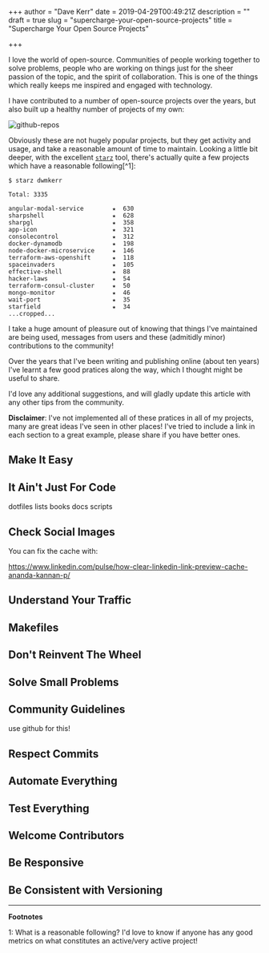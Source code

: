 +++
author = "Dave Kerr"
date = 2019-04-29T00:49:21Z
description = ""
draft = true
slug = "supercharge-your-open-source-projects"
title = "Supercharge Your Open Source Projects"

+++


I love the world of open-source. Communities of people working together to solve problems, people who are working on things just for the sheer passion of the topic, and the spirit of collaboration. This is one of the things which really keeps me inspired and engaged with technology.

I have contributed to a number of open-source projects over the years, but also built up a healthy number of projects of my own:

![github-repos](/images/2019/04/github-repos.png)

Obviously these are not hugely popular projects, but they get activity and usage, and take a reasonable amount of time to maintain. Looking a little bit deeper, with the excellent [`starz`](https://github.com/yyx990803/starz) tool, there's actually quite a few projects which have a reasonable following[^1]:

```
$ starz dwmkerr

Total: 3335

angular-modal-service        ★  630
sharpshell                   ★  628
sharpgl                      ★  358
app-icon                     ★  321
consolecontrol               ★  312
docker-dynamodb              ★  198
node-docker-microservice     ★  146
terraform-aws-openshift      ★  118
spaceinvaders                ★  105
effective-shell              ★  88
hacker-laws                  ★  54
terraform-consul-cluster     ★  50
mongo-monitor                ★  46
wait-port                    ★  35
starfield                    ★  34
...cropped...
```

I take a huge amount of pleasure out of knowing that things I've maintained are being used, messages from users and these (admitidly minor) contributions to the community!

Over the years that I've been writing and publishing online (about ten years) I've learnt a few good pratices along the way, which I thought might be useful to share.

I'd love any additional suggestions, and will gladly update this article with any other tips from the community.

**Disclaimer**: I've not implemented all of these pratices in all of my projects, many are great ideas I've seen in other places! I've tried to include a link in each section to a great example, please share if you have better ones.

## Make It Easy

## It Ain't Just For Code

dotfiles
lists
books
docs
scripts

## Check Social Images

You can fix the cache with:

https://www.linkedin.com/pulse/how-clear-linkedin-link-preview-cache-ananda-kannan-p/

## Understand Your Traffic

## Makefiles

## Don't Reinvent The Wheel

## Solve Small Problems

## Community Guidelines

use github for this!

## Respect Commits

## Automate Everything

## Test Everything

## Welcome Contributors

## Be Responsive

## Be Consistent with Versioning



---

**Footnotes**

1: What is a reasonable following? I'd love to know if anyone has any good metrics on what constitutes an active/very active project!


